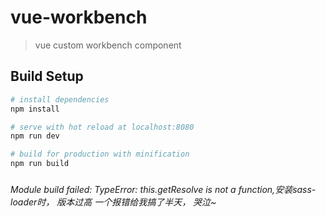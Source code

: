 # vue-workbench

> vue custom workbench component

## Build Setup

``` bash
# install dependencies
npm install

# serve with hot reload at localhost:8080
npm run dev

# build for production with minification
npm run build
```
###  
###### Module build failed: TypeError: this.getResolve is not a function,安装sass-loader时， 版本过高 一个报错给我搞了半天， 哭泣~
